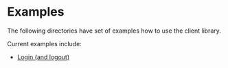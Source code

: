 # Examples

The following directories have set of examples how to use the client library.

Current examples include:
- [Login (and logout)](./login/README.md)
